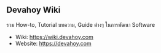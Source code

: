 ## Devahoy Wiki

รวม How-to, Tutorial บทความ, Guide ต่างๆ ในการพัฒนา Software

- Wiki: https://wiki.devahoy.com
- Website: https://devahoy.com
